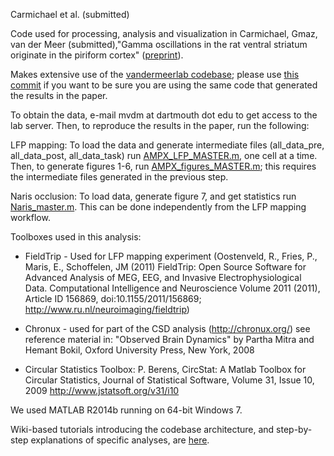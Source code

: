 Carmichael et al. (submitted)

Code used for processing, analysis and visualization in Carmichael, Gmaz, van der Meer (submitted),"Gamma oscillations in the rat ventral striatum originate in the piriform cortex" ([preprint]()).

Makes extensive use of the [vandermeerlab codebase](https://github.com/vandermeerlab/vandermeerlab/); please use [this commit](https://github.com/vandermeerlab/vandermeerlab/commit/245431a4e0e1f6f344dcc27cd82c561ba9664aef) if you want to be sure you are using the same code that generated the results in the paper.

To obtain the data, e-mail mvdm at dartmouth dot edu to get access to the lab server. Then, to reproduce the results in the paper, run the following:

LFP mapping:
To load the data and generate intermediate files (all_data_pre, all_data_post, all_data_task) run [AMPX_LFP_MASTER.m](https://github.com/vandermeerlab/EC_Naris/blob/ee2254f85d7147551c62f0040e78e82cd65f088b/Naris_Paper/Naris/AMPX_LFP_MASTER.m), one cell at a time. Then, to generate figures 1-6, run [AMPX_figures_MASTER.m](https://github.com/vandermeerlab/EC_Naris/blob/ee2254f85d7147551c62f0040e78e82cd65f088b/Naris_Paper/Naris/AMPX_figures_MASTER.m); this requires the intermediate files generated in the previous step.

Naris occlusion:
To load data, generate figure 7, and get statistics run [Naris_master.m](https://github.com/vandermeerlab/EC_Naris/blob/ee2254f85d7147551c62f0040e78e82cd65f088b/Naris_Paper/Naris/Naris_MASTER.m). This can be done independently from the LFP mapping workflow. 

Toolboxes used in this analysis:
 - FieldTrip - Used for LFP mapping experiment (Oostenveld, R., Fries, P., Maris, E., Schoffelen, JM (2011) FieldTrip: Open Source Software for Advanced Analysis of MEG, EEG, and Invasive Electrophysiological Data. Computational Intelligence and Neuroscience Volume 2011 (2011), Article ID 156869, doi:10.1155/2011/156869; http://www.ru.nl/neuroimaging/fieldtrip)

 - Chronux - used for part of the CSD analysis (http://chronux.org/) see reference material in: "Observed Brain Dynamics" by Partha Mitra and Hemant Bokil, Oxford University Press, New York, 2008
 
 - Circular Statistics Toolbox: P. Berens, CircStat: A Matlab Toolbox for Circular Statistics, Journal of Statistical Software, Volume 31, Issue 10, 2009 http://www.jstatsoft.org/v31/i10


We used MATLAB R2014b running on 64-bit Windows 7.

Wiki-based tutorials introducing the codebase architecture, and step-by-step explanations of specific analyses, are [here](http://ctnsrv.uwaterloo.ca/vandermeerlab/doku.php?id=analysis:course-w16).
